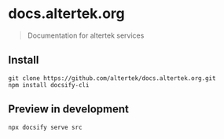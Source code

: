 # docs.altertek.org

> Documentation for altertek services

## Install

```
git clone https://github.com/altertek/docs.altertek.org.git
npm install docsify-cli
```

## Preview in development

```
npx docsify serve src
```